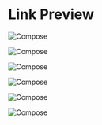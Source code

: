 Link Preview
============

![Compose](wiki/design/publishing/compose/link-preview/link-preview-01.png "Compose")

![Compose](wiki/design/publishing/compose/link-preview/link-preview-02.png "Compose")

![Compose](wiki/design/publishing/compose/link-preview/link-preview-03.png "Compose")

![Compose](wiki/design/publishing/compose/link-preview/link-preview-04.png "Compose")

![Compose](wiki/design/publishing/compose/link-preview/link-preview-05.png "Compose")

![Compose](wiki/design/publishing/compose/link-preview/link-preview-06.png "Compose")